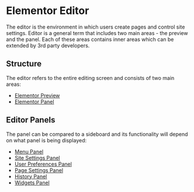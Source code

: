 # Elementor Editor

<Badge type="tip" vertical="top" text="Elementor Core" /> <Badge type="warning" vertical="top" text="Basic" />

The editor is the environment in which users create pages and control site settings. Editor is a general term that includes two main areas - the preview and the panel. Each of these areas contains inner areas which can be extended by 3rd party developers.

## Structure

The editor refers to the entire editing screen and consists of two main areas:

* [Elementor Preview](./elementor-preview)
* [Elementor Panel](./elementor-panel)

## Editor Panels

The panel can be compared to a sideboard and its functionality will depend on what panel is being displayed:

* [Menu Panel](./menu-panel)
* [Site Settings Panel](./site-settings-panel)
* [User Preferences Panel](./user-preferences-panel)
* [Page Settings Panel](./page-settings-panel)
* [History Panel](./history-panel)
* [Widgets Panel](./widgets-panel)

